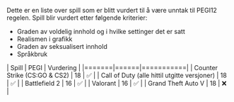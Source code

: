 Dette er en liste over spill som er blitt vurdert til å være unntak til PEGI12 regelen.
Spill blir vurdert etter følgende kriterier:

-   Graden av voldelig innhold og i hvilke settinger det er satt
-   Realismen i grafikk
-   Graden av seksualisert innhold
-   Språkbruk

| Spill | PEGI | Vurdering |
|=======|======|===========|
| Counter Strike (CS:GO & CS2) | 18 | ✅ |
| Call of Duty (alle hittil utgitte versjoner) | 18 | ✅ |
| Battlefield 2 | 16 | ✅ |
| Valorant | 16 | ✅ |
| Grand Theft Auto V | 18 | ❌ |
